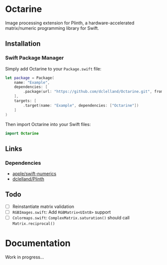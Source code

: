 # Octarine

Image processing extension for Plinth, a hardware-accelerated matrix/numeric programming library for Swift.

## Installation

### Swift Package Manager

Simply add Octarine to your `Package.swift` file:

```swift
let package = Package(
    name: "Example",
    dependencies: [
        .package(url: "https://github.com/dclelland/Octarine.git", from: "0.1.0"),
    ],
    targets: [
        .target(name: "Example", dependencies: ["Octarine"])
    ]
)
```

Then import Octarine into your Swift files:

```swift
import Octarine
```

## Links

### Dependencies

- [apple/swift-numerics](https://github.com/apple/swift-numerics)
- [dclelland/Plinth](https://github.com/dclelland/Plinth)

## Todo

- [ ] Reinstantiate matrix validation
- [ ] `RGBImages.swift`: Add `RGBMatrix<UInt8>` support
- [ ] `Colormaps.swift`: `ComplexMatrix.saturation()` should call `Matrix.reciprocal()`

# Documentation

Work in progress...

<!--
### [Images](Sources/Plinth/Extensions/Image%20Processing/Images.swift)

Conversion to and from `vImage.PixelBuffer`, `CGImage`, `CIImage`, `NSImage`, and `UIImage`.

### [ComplexImages](Sources/Plinth/Extensions/Image%20Processing/ComplexImages.swift)

Conversion to and from `vImage.PixelBuffer`, `CGImage`, `CIImage`, `NSImage`, and `UIImage`, using an opinionated colormap to represent complex values.
-->
